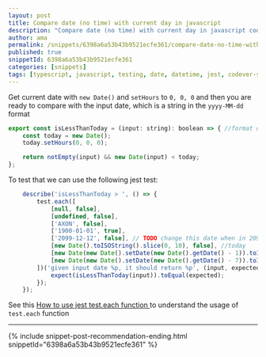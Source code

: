 ```yaml
---
layout: post
title: Compare date (no time) with current day in javascript
description: "Compare date (no time) with current day in javascript code snippet"
author: ama
permalink: /snippets/6398a6a53b43b9521ecfe361/compare-date-no-time-with-current-day-in-javascript
published: true
snippetId: 6398a6a53b43b9521ecfe361
categories: [snippets]
tags: [typescript, javascript, testing, date, datetime, jest, codever-snippets]
---
```


Get current date with `new Date()` and `setHours` to `0, 0, 0` and then you are ready to compare with the input date, which is a string in the `yyyy-MM-dd` format

```javascript
export const isLessThanToday = (input: string): boolean => { //format of input date is YYYY-MM-DD
    const today = new Date();
    today.setHours(0, 0, 0);

    return notEmpty(input) && new Date(input) < today;
};
```

To test that we can use the following jest test:

```javascript
    describe('isLessThanToday > ', () => {
        test.each([
            [null, false],
            [undefined, false],
            ['AXON', false],
            ['1900-01-01', true],
            ['2099-12-12', false], // TODO change this date when in 2099 :)
            [new Date().toISOString().slice(0, 10), false], //today
            [new Date(new Date().setDate(new Date().getDate() - 1)).toISOString().slice(0, 10), true], //yesterday
            [new Date(new Date().setDate(new Date().getDate() - 7)).toISOString().slice(0, 10), true], //one week ago
        ])('given input date %p, it should return %p', (input, expected) => {
            expect(isLessThanToday(input)).toEqual(expected);
        });
    });
```

See this [How to use jest test.each function ](https://www.codever.land/snippets/639852fc3b43b9521ecfe046/details) to understand the usage of `test.each` function

<hr/>


 {% include snippet-post-recommendation-ending.html snippetId="6398a6a53b43b9521ecfe361" %}
